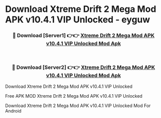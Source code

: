 # Download Xtreme Drift 2 Mega Mod APK v10.4.1 VIP Unlocked - eyguw



<div align="center">
<h3>🔴 Download [Server1] 👉👉 <a href="https://momento.my/?title=Xtreme_Drift_2_Mega_Mod_APK_v10.4.1_VIP_Unlocked">Xtreme Drift 2 Mega Mod APK v10.4.1 VIP Unlocked Mod Apk</a></h3><br>

<h3>🔴 Download [Server2] 👉👉 <a href="https://momento.my/?title=Xtreme_Drift_2_Mega_Mod_APK_v10.4.1_VIP_Unlocked">Xtreme Drift 2 Mega Mod APK v10.4.1 VIP Unlocked Mod Apk</a></h3>
</div>



Download Xtreme Drift 2 Mega Mod APK v10.4.1 VIP Unlocked 

Free APK MOD Xtreme Drift 2 Mega Mod APK v10.4.1 VIP Unlocked 

Download Xtreme Drift 2 Mega Mod APK v10.4.1 VIP Unlocked Mod For Android
